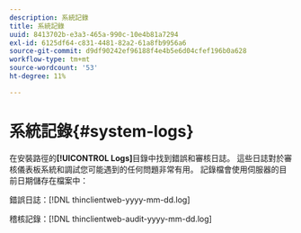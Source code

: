 ```yaml
---
description: 系統記錄
title: 系統記錄
uuid: 8413702b-e3a3-465a-990c-10e4b81a7294
exl-id: 6125df64-c831-4481-82a2-61a8fb9956a6
source-git-commit: d9df90242ef96188f4e4b5e6d04cfef196b0a628
workflow-type: tm+mt
source-wordcount: '53'
ht-degree: 11%

---
```


# 系統記錄{#system-logs}

在安裝路徑的&#x200B;**[!UICONTROL Logs]**&#x200B;目錄中找到錯誤和審核日誌。 這些日誌對於審核儀表板系統和調試您可能遇到的任何問題非常有用。 記錄檔會使用伺服器的目前日期儲存在檔案中：

錯誤日誌：[!DNL thinclientweb-yyyy-mm-dd.log]

稽核記錄：[!DNL thinclientweb-audit-yyyy-mm-dd.log]
